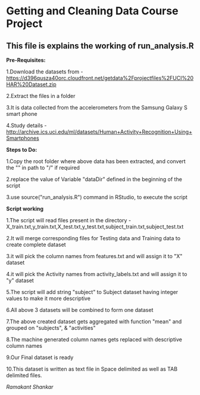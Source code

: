 # Getting and Cleaning Data Course Project



## This file is explains the working of  run_analysis.R



**Pre-Requisites:**



1.Download the datasets from - https://d396qusza40orc.cloudfront.net/getdata%2Fprojectfiles%2FUCI%20HAR%20Dataset.zip

2.Extract the files in a folder

3.It is data collected from the accelerometers from the Samsung Galaxy S smart phone

4.Study details - http://archive.ics.uci.edu/ml/datasets/Human+Activity+Recognition+Using+Smartphones





**Steps to Do:**



1.Copy the root folder where above data has been extracted, and convert the "\" in path to "/" if required

2.replace the value of Variable "dataDir" defined in the beginning of the script

3.use source("run_analysis.R") command in RStudio, to execute the script



**Script working**



1.The script will read files present in the directory - X_train.txt,y_train.txt,X_test.txt,y_test.txt,subject_train.txt,subject_test.txt

2.It will merge corresponding files for Testing data and Training data to create complete dataset

3.it will pick the column names from features.txt and will assign it to "X" dataset

4.it will pick the Activity names from activity_labels.txt and will assign it to "y" dataset

5.The script will add string "subject" to Subject dataset having integer values to make it more descriptive

6.All above 3 datasets will be combined to form one dataset

7.The above created dataset gets aggregated with function "mean" and grouped on "subjects", & "activities"

8.The machine generated column names gets replaced with descriptive column names 

9.Our Final dataset is ready

10.This dataset is written as text file in Space delimited as well as TAB delimited files.











*Ramakant Shankar*













